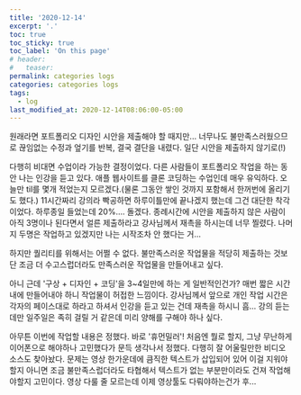 ```yaml
---
title: '2020-12-14'
excerpt: '.'
toc: true
toc_sticky: true
toc_label: 'On this page'
# header:
#   teaser:
permalink: categories logs
categories: categories logs
tags:
  - log
last_modified_at: 2020-12-14T08:06:00-05:00
---
```


<p>원래라면 포트폴리오 디자인 시안을 제출해야 할 때지만...
너무나도 불만족스러웠으므로 끊임없는 수정과 엎기를 반복, 결국 결단을 내렸다.
일단 시안을 제출하지 않기로(!)</p>

<p>다행히 비대면 수업이라 가능한 결정이었다. 다른 사람들이 포트폴리오 작업을 하는 동안 나는 인강을 듣고 있다. 애플 웹사이트를 클론 코딩하는 수업인데 매우 유익하다. 오늘만 til를 몇개 적었는지 모르겠다.(물론 그동안 쌓인 것까지 포함해서 한꺼번에 올리기도 했다.) 11시간짜리 강의라 빡공하면 하루이틀만에 끝나겠지 했는데 그건 대단한 착각이었다. 하루종일 들었는데 20%.... 돌겠다. 종례시간에 시안을 제출하지 않은 사람이 아직 3명이나 된다면서 얼른 제출하라고 강사님께서 재촉을 하시는데 너무 찔렸다. 나머지 두명은 작업하고 있겠지만 나는 시작조차 안 했다는 거...</p>

<p>하지만 퀄리티를 위해서는 어쩔 수 없다.
불만족스러운 작업물을 적당히 제출하는 것보단 조금 더 수고스럽더라도 만족스러운 작업물을 만들어내고 싶다.</p>

<p>아니 근데 '구상 + 디자인 + 코딩'을 3~4일만에 하는 게 일반적인건가?
매번 짧은 시간 내에 만들어내야 하니 작업물이 허접한 느낌이다.
강사님께서 앞으로 개인 작업 시간은 각자의 페이스대로 하라고 하셔서 인강을 듣고 있는 건데 재촉을 하시니 흠...
강의 듣는데만 일주일은 족히 걸릴 거 같은데 미리 양해를 구해야 하나 싶다.</p>

<p>아무튼 이번에 작업할 내용은 정했다. 바로 '휴먼밀러'! 
처음엔 뭘로 할지, 그냥 무난하게 이어폰으로 해야하나 고민했다가 문득 생각나서 정했다. 다행히 잘 어울릴만한 비디오 소스도 찾아놨다. 문제는 영상 한가운데에 큼직한 텍스트가 삽입되어 있어 이걸 지워야할지 아니면 조금 불만족스럽더라도 타협해서 텍스트가 없는 부분만이라도 건져 작업해야할지 고민이다. 영상 다룰 줄 모르는데 이제 영상툴도 다뤄야하는건가 후...</p>
